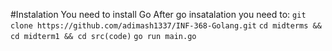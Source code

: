 #Instalation
You need to install Go
After go insatalation you need to:
``` git clone https://github.com/adimash1337/INF-368-Golang.git ```
``` cd midterms && cd midterm1 && cd src(code) ```
``` go run main.go ```
